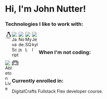 # Hi, I'm John Nutter!


### Technologies I like to work with: 

<img align="left" alt="Linux" width="22px" src="https://github.com/jnutterdev/simple-icons/blob/develop/icons/linux.svg" />
<img align="left" alt="JavaScript" width="22px" src="https://github.com/jnutterdev/simple-icons/blob/develop/icons/javascript.svg" />
<img align="left" alt="Node.js" width="22px" src="https://github.com/jnutterdev/simple-icons/blob/develop/icons/node-dot-js.svg" />
<img align="left" alt="MySQL" width="22px" src="https://github.com/jnutterdev/simple-icons/blob/develop/icons/javascript.svg" />
<img align="left" alt="Jekyll" width="22px" src="https://github.com/jnutterdev/simple-icons/blob/develop/icons/jekyll.svg" />

<br><br>
### When I'm not coding: 

<img align="left" alt="Ableton Live" width="22px" src="https://github.com/jnutterdev/simple-icons/blob/develop/icons/abletonlive.svg" />
<img align="left" alt="Bitwig" width="22px" src="https://github.com/jnutterdev/simple-icons/blob/develop/icons/BW_Logo_Header.svg" />

<br><br>
### Currently enrolled in:

DigitalCrafts Fullstack Flex developer course.

